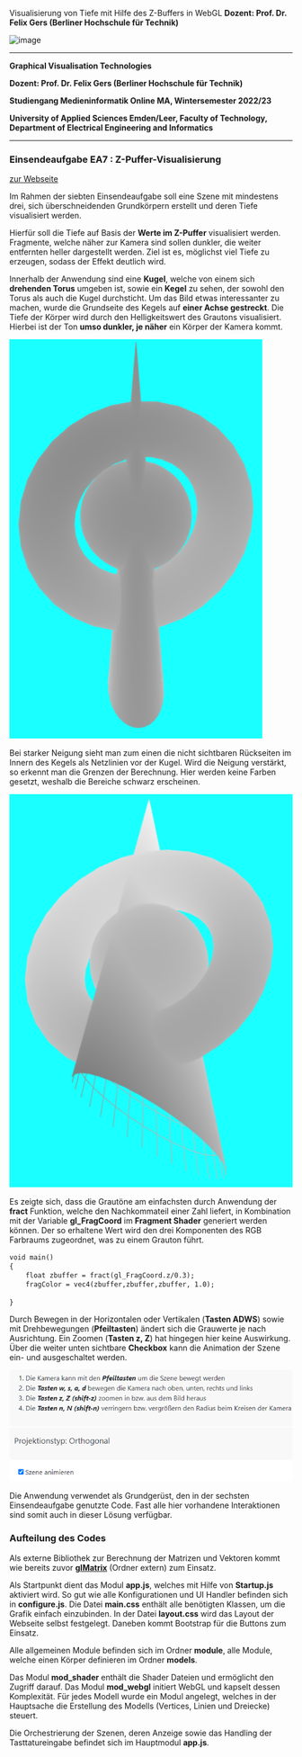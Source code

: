 Visualisierung von Tiefe mit Hilfe des Z-Buffers in WebGL
**Dozent: Prof. Dr. Felix Gers (Berliner Hochschule für Technik)**

![image](https://user-images.githubusercontent.com/32162305/150810942-99672aac-99af-47ea-849b-ba263fae0c3f.png)

---

**Graphical Visualisation Technologies**

**Dozent: Prof. Dr. Felix Gers (Berliner Hochschule für Technik)**

**Studiengang Medieninformatik Online MA, Wintersemester 2022/23**

**University of Applied Sciences Emden/Leer, Faculty of Technology, Department of Electrical Engineering and
Informatics**

---

### Einsendeaufgabe EA7 : Z-Puffer-Visualisierung

[zur Webseite](https://gvt.ckitte.de/ea7/)

Im Rahmen der siebten Einsendeaufgabe soll eine Szene mit mindestens drei, sich überschneidenden Grundkörpern erstellt und deren Tiefe visualisiert werden.

Hierfür soll die Tiefe auf Basis der **Werte im Z-Puffer** visualisiert werden. Fragmente, welche näher zur Kamera sind sollen dunkler, die weiter entfernten heller dargestellt werden. Ziel ist es, möglichst viel Tiefe zu erzeugen, sodass der Effekt deutlich wird.

Innerhalb der Anwendung sind eine **Kugel**, welche von einem sich **drehenden Torus** umgeben ist, sowie ein **Kegel** zu sehen, der sowohl den Torus als auch die Kugel durchsticht. Um das Bild etwas interessanter zu machen, wurde die Grundseite des Kegels auf **einer Achse gestreckt**. Die Tiefe der Körper wird durch den Helligkeitswert des Grautons visualisiert. Hierbei ist der Ton **umso dunkler, je näher** ein Körper der Kamera kommt.

![](assets/2022-11-29-15-34-05-image.png)

Bei starker Neigung sieht man zum einen die nicht sichtbaren Rückseiten im Innern des Kegels als Netzlinien vor der Kugel. Wird die Neigung verstärkt, so erkennt man die Grenzen der Berechnung. Hier werden keine Farben gesetzt, weshalb die Bereiche schwarz erscheinen. 

![](assets/2022-11-29-15-05-05-image.png)

Es zeigte sich, dass die Grautöne am einfachsten durch Anwendung der **fract** Funktion, welche den Nachkommateil einer Zahl liefert, in Kombination mit der Variable **gl_FragCoord** im **Fragment Shader** generiert werden können. Der so erhaltene Wert wird den drei Komponenten des RGB Farbraums zugeordnet, was zu einem Grauton führt. 

```
void main()  
{            
    float zbuffer = fract(gl_FragCoord.z/0.3);  
    fragColor = vec4(zbuffer,zbuffer,zbuffer, 1.0);

}
```

Durch Bewegen in der Horizontalen oder Vertikalen (**Tasten ADWS**) sowie mit Drehbewegungen (**Pfeiltasten**) ändert sich die Grauwerte je nach Ausrichtung. Ein Zoomen (**Tasten z, Z**) hat hingegen hier keine Auswirkung. Über die weiter unten sichtbare **Checkbox** kann die Animation der Szene ein- und ausgeschaltet werden.

![](assets/2022-11-29-15-07-21-image.png)

Die Anwendung verwendet als Grundgerüst, den in der sechsten Einsendeaufgabe genutzte Code. Fast alle hier vorhandene Interaktionen sind somit auch in dieser Lösung verfügbar. 

### Aufteilung des Codes

Als externe Bibliothek zur Berechnung der Matrizen und Vektoren kommt wie bereits zuvor [**glMatrix**](https://glmatrix.net/)  (Ordner extern) zum Einsatz.

Als Startpunkt dient das Modul **app.js**, welches mit Hilfe von **Startup.js** aktiviert wird. So gut wie alle Konfigurationen und UI Handler befinden sich in **configure.js**. Die Datei **main.css** enthält alle benötigten Klassen, um die Grafik einfach einzubinden. In der Datei **layout.css** wird das Layout der Webseite selbst festgelegt. Daneben kommt Bootstrap für die Buttons zum Einsatz.

Alle allgemeinen Module befinden sich im Ordner **module**, alle Module, welche einen Körper definieren im Ordner **models**. 

Das Modul **mod_shader** enthält die Shader Dateien und ermöglicht den Zugriff darauf. Das Modul **mod_webgl** initiert WebGL und kapselt dessen Komplexität.  Für jedes Modell wurde ein Modul angelegt, welches in der Hauptsache die Erstellung des Modells (Vertices, Linien und Dreiecke) steuert.

Die Orchestrierung der Szenen, deren Anzeige sowie das Handling der Tasttatureingabe befindet sich im Hauptmodul **app.js**. 
